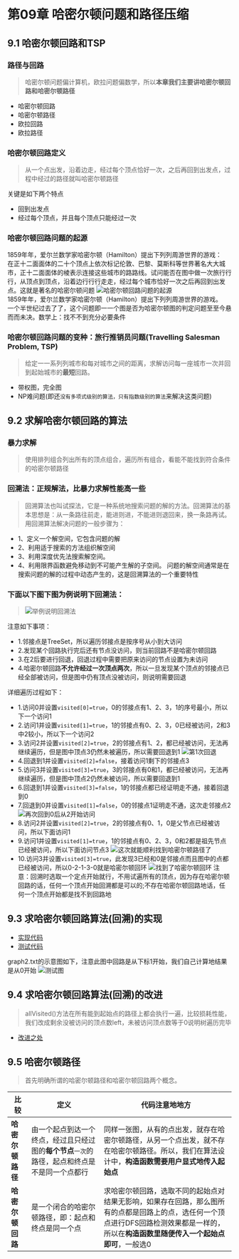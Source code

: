 # 第09章 哈密尔顿问题和路径压缩

## 9.1 哈密尔顿回路和TSP

### 路径与回路
> 哈密尔顿问题偏计算机，欧拉问题偏数学，所以**本章我们主要讲哈密尔顿回路和哈密尔顿路径**
+ 哈密尔顿回路
+ 哈密尔顿路径
+ 欧拉回路
+ 欧拉路径

### 哈密尔顿回路定义
> 从一个点出发，沿着边走，经过每个顶点恰好一次，之后再回到出发点，过程中经过的路径就叫哈密尔顿路径

关键是如下两个特点
+ 回到出发点
+ 经过每个顶点，并且每个顶点只能经过一次

### 哈密尔顿回路问题的起源
1859年年，爱尔兰数学家哈密尔顿（Hamilton）提出下列列周游世界的游戏：  
在正十二⾯面体的二十个顶点上依次标记伦敦、巴黎、莫斯科等世界著名⼤大城市，正十二⾯面体的棱表示连接这些城市的路路线。试问能否在图中做一次旅⾏行行，从顶点到顶点，沿着边⾏行行⾛走，经过每个城市恰好一次之后再回到出发点。这就是著名的哈密尔顿问题
![哈密尔顿回路问题的起源](images/第09章_哈密尔顿问题和路径压缩/哈密尔顿问题起源.png)  
1859年年，爱尔兰数学家哈密尔顿（Hamilton）提出下列列周游世界的游戏。  
一个半世纪过去了了，这个问题即⼀一个图是否为哈密尔顿图的判定问题⾄至今悬⽽而未决。数学上：找不不到充分必要条件

### 哈密尔顿回路问题的变种：旅行推销员问题(Travelling Salesman Problem, **TSP**)
> 给定⼀一系列列城市和每对城市之间的距离，求解访问每一座城市⼀次并回到起始城市的**最短**回路。

+ 带权图，完全图
+ NP难问题(即还`没有多项式级别的算法，只有指数级别的算法`来解决这类问题)

## 9.2 求解哈密尔顿回路的算法

### 暴力求解
> 使用排列组合列出所有的顶点组合，遍历所有组合，看能不能找到符合条件的哈密尔顿路径

### 回溯法：正规解法，比暴力求解性能高一些

> 回溯算法也叫试探法，它是一种系统地搜索问题的解的方法。回溯算法的基本思想是：从一条路往前走，能进则进，不能进则退回来，换一条路再试。用回溯算法解决问题的一般步骤为：
+ 1、定义一个解空间，它包含问题的解
+ 2、利用适于搜索的方法组织解空间
+ 3、利用深度优先法搜索解空间。
+ 4、利用限界函数避免移动到不可能产生解的子空间。
问题的解空间通常是在搜索问题的解的过程中动态产生的，这是回溯算法的一个重要特性

### 下面以下图下图为例说明下回溯法：
> ![举例说明回溯法](images/第09章_哈密尔顿问题和路径压缩/举例说明回溯法.png)

注意如下事项：
+ 1.邻接点是TreeSet，所以遍历邻接点是按序号从小到大访问
+ 2.发现某个回路执行完后还有节点没访问，则当前回路不是哈密尔顿回路
+ 3.在2后要进行回退，回退过程中需要把原来访问的节点设置为未访问
+ 4.哈密尔顿回路**不允许经过一次顶点两次**，所以一旦发现某个顶点的邻接点已经全部被访问，但是图中仍有顶点没被访问，则说明需要回退

详细遍历过程如下：
+ 1.访问0并设置`visited[0]=true`，0的邻接点有1、2、3，1的序号最小，所以下一个访问1
+ 2.访问1并设置`visited[1]=true`，1的邻接点有0、2、3，0已经被访问，2和3中2较小，所以下一个访问2
+ 3.访问2并设置`visited[2]=true`，2的邻接点有1、2，都已经被访问，无法再继续遍历，但是图中顶点3仍然未被遍历，所以需要回退到1
![第1次回退](images/第09章_哈密尔顿问题和路径压缩/第1次回退.png)
+ 4.回退到1并设置`visited[2]=false`，接着访问1剩下的邻接点3
+ 5.访问3并设置`visited[3]=true`，3的邻接点有0和1，都已经被访问，无法再继续遍历，但是图中顶点2仍然未被访问，所以需要回退到1
+ 6.回退到1并设置`visited[3]=false`，1的邻接点都已经证明走不通，接着回退到0
+ 7.回退到0并设置`visited[1]=false`，0的邻接点1证明走不通，这次走邻接点2
![再次回到0后从2开始访问](images/第09章_哈密尔顿问题和路径压缩/再次回到0后从2开始访问.png)
+ 8.访问2并设置`visited[2]=true`，2的邻接点有0、1，0是父节点已经被访问，所以下面访问1
+ 9.访问1并设置`visited[1]=true`，1的邻接点有0、2、3，0和2都是祖先节点已经被访问，所以下面访问节点3
![这次就能顺利找到哈密尔顿路径了](images/第09章_哈密尔顿问题和路径压缩/这次就能顺利找到哈密尔顿路径了.png)
+ 10.访问3并设置`visited[3]=true`，此发现3已经和0是邻接点而且图中的点都已经被访问，所以0-2-1-3-0就是哈密尔顿回环
![找到了哈密尔顿回环](images/第09章_哈密尔顿问题和路径压缩/找到了哈密尔顿回环.png)
注意：回溯时选取一个定点开始就行，不用试遍所有的顶点，因为存在哈密尔顿回路的话，任何一个顶点开始回溯都是可以的;不存在哈密尔顿回路地话，任何一个顶点开始都是找不到回路地

## 9.3 求哈密尔顿回路算法(回溯)的实现

+ [实现代码](src/main/java/Chapter09HamiltonLoop/Section1to4HamiltonLoop/GraphDFSHamiltonLoop.java)
+ [测试代码](src/main/java/Chapter09HamiltonLoop/Section1to4HamiltonLoop/Main.java)

graph2.txt的示意图如下，注意此图中回路是从下标1开始，我们自己计算地结果是从0开始
![测试图](images/第09章_哈密尔顿问题和路径压缩/测试图.png)

## 9.4 求哈密尔顿回路算法(回溯)的改进
> allVisited()方法在所有能到起始点的路径上都会执行一遍，比较损耗性能，我们改成剩余没被访问的顶点数left，未被访问顶点数等于0说明树遍历完毕

+ [改进之处](https://gitee.com/lsgwr/algorithms/commit/2224b2bdaeafff85f1924740ec7010ee3053edf6?view=parallel)

## 9.5 哈密尔顿路径
> 首先明确所谓的哈密尔顿路径和哈密尔顿回路两个概念。

| 比较       | 定义                                                                                     | 代码注意地地方                                                                                                                                                                    |
| ------------ | ------------------------------------------------------------------------------------------ | ---------------------------------------------------------------------------------------------------------------------------------------------------------------------------------------- |
| **哈密尔顿路径** | 由一个起点到达一个终点，经过且只经过图的**每个节点**`一次`的路径，起点和终点是不是同一个点都行 | 同样一张图，从有的点出发，就存在哈密尔顿路径，从另一个点出发，就不存在哈密尔顿路径。所以，我们在算法设计中，**构造函数需要用户显式地传入起始点** |
| **哈密尔顿回路** | 是一个闭合的哈密尔顿路径，即：起点和终点是同一个点       | 求哈密尔顿回路，选取不同的起始点对结果无影响，如果存在回路，那么图所有的点都是回路上的点，选任何一个顶点进行DFS回路检测效果都是一样的，所以在**构造函数里随便传入一个起始点即可**，一般选0 |

